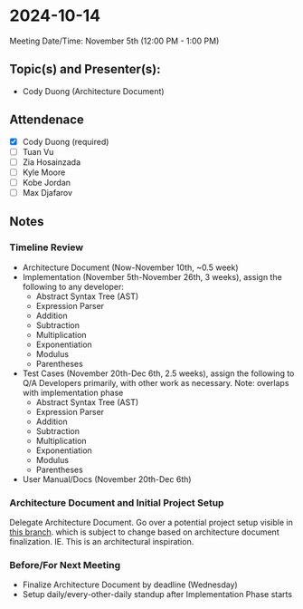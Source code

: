 <!-- 
USING REVISION 1.1
-->
# 2024-10-14
Meeting Date/Time: November 5th (12:00 PM - 1:00 PM)

## Topic(s) and Presenter(s):
- Cody Duong (Architecture Document)

## Attendenace
- [x] Cody Duong (required)
- [ ] Tuan Vu
- [ ] Zia Hosainzada
- [ ] Kyle Moore
- [ ] Kobe Jordan
- [ ] Max Djafarov

## Notes
### Timeline Review
- Architecture Document (Now-November 10th, ~0.5 week)
- Implementation (November 5th-November 26th, 3 weeks), assign the following to any developer:
  - Abstract Syntax Tree (AST)
  - Expression Parser
  - Addition
  - Subtraction
  - Multiplication
  - Exponentiation
  - Modulus
  - Parentheses
- Test Cases (November 20th-Dec 6th, 2.5 weeks), assign the following to Q/A Developers primarily, with other work as necessary. Note: overlaps with implementation phase
  - Abstract Syntax Tree (AST)
  - Expression Parser
  - Addition
  - Subtraction
  - Multiplication
  - Exponentiation
  - Modulus
  - Parentheses
- User Manual/Docs (November 20th-Dec 6th)

### Architecture Document and Initial Project Setup
Delegate Architecture Document. Go over a potential project setup visible in [this branch](https://github.com/codyduong/EECS-348-Project/tree/demo1).
which is subject to change based on architecture document finalization. IE. This is an architectural inspiration.

### Before/For Next Meeting
- Finalize Architecture Document by deadline (Wednesday)
- Setup daily/every-other-daily standup after Implementation Phase starts